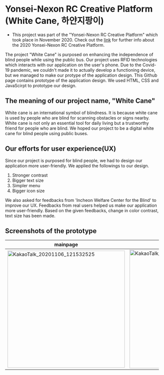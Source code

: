 # Yonsei-Nexon RC Creative Platform (White Cane, 하얀지팡이)

- This project was part of the "Yonsei-Nexon RC Creative Platform" which took place in November 2020. Check out the [link](https://www.d-book.co.kr/dbooks/edu/7Jew7IS464yAUkMx/) for further info about the 2020 Yonsei-Nexon RC Creative Platform.



The project "White Cane" is purposed on enhancing the independence of blind people while using the public bus. Our project uses RFID technologies which interacts with our application on the user's phone. Due to the Covid-19 pandemic, we couldn't made it to actually develop a functioning device, but we managed to make our protype of the application design. This Github page contains prototype of the application design. We used HTML, CSS and JavaScirpt to prototype our design.  


## The meaning of our project name, "White Cane"

White cane is an international symbol of blindness. It is because white cane is used by people who are blind for scanning obstacles or signs nearby. White cane is not only an essential tool for daily living but a trustworthy friend for people who are blind. We hoped our project to be a digital white cane for blind people using public buses.


## Our efforts for user experience(UX)

Since our project is purposed for blind people, we had to design our application more user-friendly. We applied the followings to our design.
1. Stronger contrast
2. Bigger text size
3. Simpler menu
4. Bigger icon size

We also asked for feedbacks from 'Incheon Welfare Center for the Blind' to improve our UX. Feedbacks from real users helped us make our application more user-friendly. Based on the given feedbacks, change in color contrast, text size has been made.

## Screenshots of the prototype

|mainpage|Remote stop bell|
|--------|----------------|
|<img width="384" alt="KakaoTalk_20201106_121532525" src="https://user-images.githubusercontent.com/19422758/103331025-55897e00-4aa7-11eb-8944-9b2bb57f5874.png">|<img width="389" alt="KakaoTalk_20201106_121558676" src="https://user-images.githubusercontent.com/19422758/103331105-b0bb7080-4aa7-11eb-99dc-1de1c417cacd.png">|




